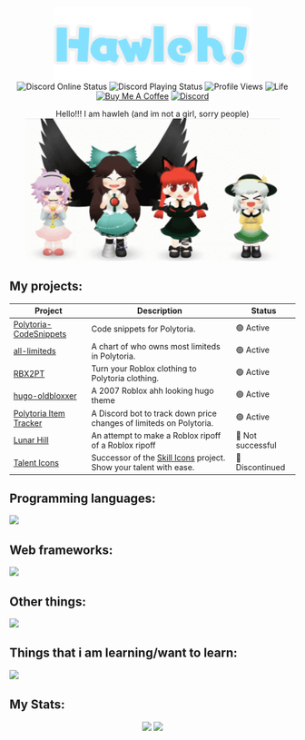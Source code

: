 <p align="center">
  <img src="https://raw.githubusercontent.com/hawl1/hawl1/main/logo.svg" width=350>
  <br>
  <img src="https://api.statusbadges.me/badge/status/399854778055917568?simple=true" alt="Discord Online Status">
  <img src="https://api.statusbadges.me/badge/playing/399854778055917568" alt="Discord Playing Status">
  <img src="https://komarev.com/ghpvc/?username=hawl1&label=profile+views" alt="Profile Views">
  <img src="https://github.com/hawl1/hawl1/actions/workflows/life.yml/badge.svg" alt="Life">
  <br>
  <a href="https://buymeacoffee.com/hawli"><img src="https://img.shields.io/badge/buy_me-a_coffee-yellow?logo=buymeacoffee" alt="Buy Me A Coffee"></a>
  <a href="https://discord.com/users/399854778055917568"><img src="https://img.shields.io/badge/discord-@hvvl-5865F2?logo=discord&logoColor=white" alt="Discord"></a>
</p>

<p align="center">Hello!!! I am hawleh (and im not a girl, sorry people)<br>
<img src="touhou-dance.gif" alt="Touhou dance" width=450></p>
</p>

## My projects:

|Project|Description|Status|
|-|-|-|
|[Polytoria-CodeSnippets](https://github.com/hawleh/Polytoria-CodeSnippets)|Code snippets for Polytoria.|🟢 Active|
|[all-limiteds](https://github.com/hawleh/all-limiteds)|A chart of who owns most limiteds in Polytoria.|🟢 Active|
|[RBX2PT](https://github.com/hawleh/RBX2PT-web)|Turn your Roblox clothing to Polytoria clothing.|🟢 Active|
|[hugo-oldbloxxer](https://github.com/hawleh/hugo-oldbloxxer)|A 2007 Roblox ahh looking hugo theme|🟢 Active|
|[Polytoria Item Tracker](https://github.com/hawleh/polytoria-item-tracker)|A Discord bot to track down price changes of limiteds on Polytoria.|🟢 Active|
|[Lunar Hill](https://github.com/lunar-hill)|An attempt to make a Roblox ripoff of a Roblox ripoff|🔴 Not successful|
|[Talent Icons](https://github.com/hawleh/talent-icons)|Successor of the [Skill Icons](https://github.com/tandpfun/skill-icons) project. Show your talent with ease.|🔴 Discontinued|

## Programming languages:

![](https://go-skill-icons.vercel.app/api/icons?i=js,ts,go,lua,py,php,nodejs)

## Web frameworks:

![](https://go-skill-icons.vercel.app/api/icons?i=laravel,express,flask)

## Other things:

![](https://go-skill-icons.vercel.app/api/icons?i=blender,figma,sketchup,alpinejs,nix)

## Things that i am learning/want to learn:

![](https://go-skill-icons.vercel.app/api/icons?i=haskell,godot,defold,react,million,angular,cs)

## My Stats:
<p align="center">
  <img src="https://github-readme-stats.vercel.app/api?username=hawl1&theme=github_dark_dimmed&count_private=true&line_height=20" height=150>
  <img src="https://github-readme-stats.vercel.app/api/top-langs/?username=hawl1&theme=github_dark_dimmed&layout=compact" height=150>
</p>